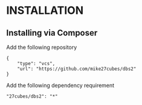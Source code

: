 INSTALLATION
============

## Installing via Composer

Add the following repository

```
{
    "type": "vcs",
    "url": "https://github.com/mike27cubes/dbs2"
}
```

Add the following dependency requirement

```
"27cubes/dbs2": "*"
```

